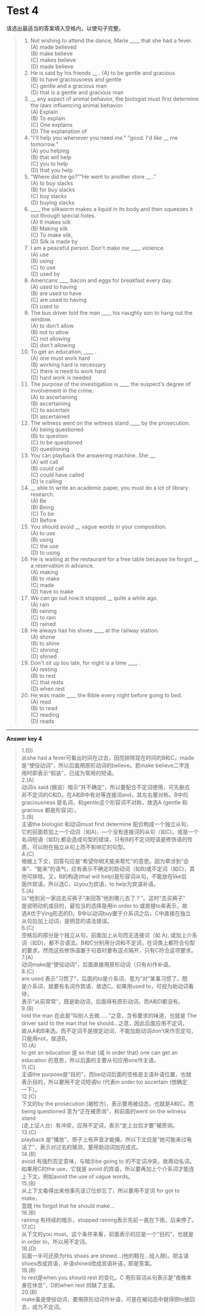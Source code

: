 # Test 4

请选出最适当的答案填入空格内，以使句子完整。

> 1. Not wishing to attend the dance, Marie _\_\_\_ that she had a fever.  
>    \(A\) made believed  
>    \(B\) make believe  
>    \(C\) makes believe  
>    \(D\) made believe  
> 2. He is said by his friends \_\_ .
>    \(A\) to be gentle and gracious  
>    \(B\) to have graciousness and gentle  
>    \(C\) gentle and a gracious man  
>    \(D\) that is a gentle and gracious man  
> 3. \_\_ any aspect of animal behavior, the biologist must first determine the laws influencing animal behavior.  
>    \(A\) Explain  
>    \(B\) To explain  
>    \(C\) One explains  
>    \(D\) The explanation of  
> 4. "I'll help you whenever you need me."
>    "good. I'd like \_\_ me tomorrow."  
>    \(A\) you helping  
>    \(B\) that will help  
>    \(C\) you to help  
>    \(D\) that you help    
> 5. “Where did he go?”“He went to another store \_\_ .”  
>    \(A\) to buy slacks  
>    \(B\) for buy slacks  
>    \(C\) buy slacks  
>    \(D\) buying slacks    
> 6. _\_\_\_ the silkworm makes a liquid in its body and then squeezes it out through special holes.  
>    \(A\) It makes silk  
>    \(B\) Making silk  
>    \(C\) To make silk,  
>    \(D\) Silk is made by    
> 7. I am a peaceful person. Don't make me _\_\_\_ violence.  
>    \(A\) use  
>    \(B\) using  
>    \(C\) to use  
>    \(D\) used by    
> 8. Americans _\_\_\_ bacon and eggs for breakfast every day.  
>    \(A\) used to having  
>    \(B\) are used to have  
>    \(C\) are used to having  
>    \(D\) used to  
> 9. The bus driver told the man _\_\_\_ his naughty son to hang out the window.  
>    \(A\) to don't allow  
>    \(B\) not to allow  
>    \(C\) not allowing  
>    \(D\) don't allowing  
> 10. To get an education, _\_\_\_ .  
>     \(A\) one must work hard  
>     \(B\) working hard is necessary  
>     \(C\) there is need to work hard  
>     \(D\) hard work is needed  
> 11. The purpose of the investigation is _\_\_\_ the suspect's degree of involvement in the crime.  
>     \(A\) to ascertaining  
>     \(B\) ascertaining  
>     \(C\) to ascertain  
>     \(D\) ascertained  
> 12. The witness went on the witness stand _\_\_\_ by the prosecution.  
>     \(A\) being questioned  
>     \(B\) to question  
>     \(C\) to be questioned  
>     \(D\) questioning     
> 13. You can playback the answering machine. She \_\_.  
>     \(A\) will call  
>     \(B\) could call  
>     \(C\) could have called  
>     \(D\) is calling    
> 14. \_\_ able to write an academic paper, you must do a lot of library research.  
>     \(A\) Be  
>     \(B\) Being  
>     \(C\) To be  
>     \(D\) Before    
> 15. You should avoid \_\_ vague words in your composition.  
>     \(A\) to use  
>     \(B\) using  
>     \(C\) the use  
>     \(D\) to using    
> 16. He is waiting at the restaurant for a free table because he forgot \_\_ a reservation in advance.  
>     \(A\) making  
>     \(B\) to make  
>     \(C\) made  
>     \(D\) have to make    
> 17. We can go out now.It stopped \_\_ quite a while ago.  
>     \(A\) rain  
>     \(B\) raining  
>     \(C\) to rain  
>     \(D\) rained    
> 18. He always has his shoes _\_\_\_ at the railway station.  
>     \(A\) shone  
>     \(B\) to shine  
>     \(C\) shining  
>     \(D\) shined   
> 19. Don't sit up too late, for night is a time _\_\_\_ .  
>     \(A\) resting  
>     \(B\) to rest  
>     \(C\) that rests  
>     \(D\) when rest  
> 20. He was made _\_\_\_ the Bible every night before going to bed.  
>     \(A\) read  
>     \(B\) to read  
>     \(C\) reading  
>     \(D\) reads

---

**Answer key 4**

> 1.\(D\)  
> 从she had a fever可看出时间在过去，因而排除现在时间的B和C。made  
> 是“使役动词”，所以后面用原形动词的believe。若make believe二字连  
> 用时即表示“假装”，已成为常用的短语。  
> 2.\(A\)  
> 动词is said \(据说）暗示“并不确定”，所以要配合不定词使用，可先删去  
> 非不定词的C和D。在A和B中有对等连接词and，其左右要对称。B中的  
> graciousness 是名词，和gentle这个形容词不对称，故选A \(gentle 和  
> gracious 都是形容词）。  
> 3.\(B\)  
> 主语the biologist 和动词must first determine 配合构成一个独立从句，  
> 它的前面若加上一个动词（如A\)，—个没有连接词的从句（如C\)，或是一个  
> 名词短语（如D\),都会造成句型的错误，只有B的不定词短语是修饰语的性  
> 质，可以附在独立从句上而不影响它的句型。  
> 4.\(C\)  
> 根据上下文，回答句应是“希望你明天能来帮忙”的意思。因为牵涉到“会  
> 来”、“能来”的语气，应有表示不确定的助动词（如B\)或不定词（如C\)，其  
> 他可排除。又，B的构造\(that will help\)是形容词从句，不能放在like后  
> 面作宾语，所以选C，以you为宾语，to help为宾语补语。  
> 5.\(A\)  
> 以“他到另一家店去买裤子”来回答“他到哪儿去了？”。这时“去买裤子”  
> 是说明动机或目的，最恰当的选择是用in order to 或直接to来表示，故  
> 选A优于Ving形态的D。B中以动词buy置于介系词之后，C中直接在独立  
> 从句后加上动词，是明显的语法错误。  
> 6.\(C\)  
> 空格后的部分是个独立从句，前面加上从句而无连接词（如 A\), 或加上介系  
> 词（如D\)，都不合语法。B和C分别用分词和不定词，在词类上都符合句型  
> 的要求。然而这些修饰语置于句首时要有逗点隔开，只有C符合这项要求。  
> 7.\(A\)  
> 动词make是“使役动词”，后面直接用原形动词（只有A\)作补语。  
> 8.\(C\)  
> are used 表示“习惯了”，后面的to是介系词，意为“对”某事习惯了。既  
> 是介系词，就要有名词作宾语，故选C。如果用used to，可视为助动词看待，  
> 表示“从前常常”，既是助动词，后面得有原形动词，而A和D都没有。  
> 9.\(B\)  
> told the man 在此是“叫别人去做……”之意，含有要求的味道，也就是 The  
> driver said to the man that he should...之意，因此后面应用不定词，  
> 故从A和B来选。而不定词不是限定动词，不能加助动词don’t来作否定句，  
> 只能用not，故选B。  
> 10.\(A\)  
> to get an education 是 so that \(或 in order that\) one can get an  
> education 的意思，所以后面的主要从句应用one作主语。  
> 11.\(C\)  
> 主语the purpose是“目的”，而be动词后面的空格是主语补语位置，也就  
> 表示目的，所以要用不定词短语to \(代表in order to\) ascertain \(想确定  
> 一下）。  
> 12.\(C\)  
> 下文的by the prosecution \(被检方\)，表示要用被动态，也就是A和C。而  
> being questioned 意为“正在被质询”，和前面的went on the witness stand  
> \(走上证人台）有冲突，应用不定词，表示“走上台后才要”被质询。  
> 13.\(C\)  
> playback 是“播放”，带子上有声音才能播，所以下文应是“她可能来过电  
> 话了”，表示对过去的猜测，要用助动词加完成式。  
> 14.\(B\)  
> avoid 有强烈否定意味，与暗示be going to 的不定词冲突，故用动名词。  
> 如果用C的the use，它就是 avoid 的宾语，所以要再加上个介系词才能连  
> 上下文，例如avoid the use of vague words。  
> 15.\(B\)  
> 从上下文看得出来他事先该订位却忘了，所以要用不定词 for got to make，  
> 意既 He forgot that he should make...  
> 16.\(B\)  
> raining 有持续的暗示，stopped raining表示先前一直在下雨，后来停了。  
> 17.\(C\)  
> 从下文的you must。这个条件来看，前面表示的应是一个“目的”，也就是  
> in order to，所以用不定词。  
> 18.\(D\)  
> 后面一半可还原为His shoes are shined...\(他的鞋在…给人擦\)。把主语  
> shoes改成宾语，补语shined改成宾语补语，即是答案。  
> 19.\(B\)  
> to rest是when you should rest 的变化。C 用形容词从句表示是“夜晚本  
> 身在休息”，D的when rest 则缺了主语。  
> 20.\(B\)  
> make虽是使役动词，要用原形动词作补语，可是在被动态中就得把to放回  
> 去，成为不定词。



